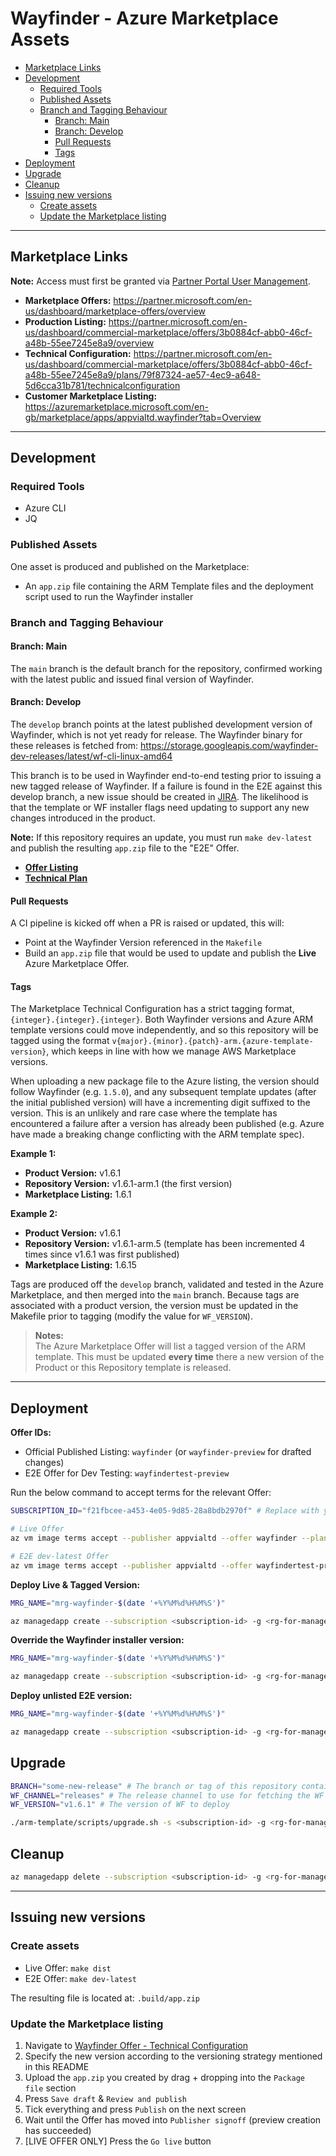 # Wayfinder - Azure Marketplace Assets

- [Marketplace Links](#marketplace-links)
- [Development](#development)
  - [Required Tools](#required-tools)
  - [Published Assets](#published-assets)
  - [Branch and Tagging Behaviour](#branch-and-tagging-behaviour)
    - [Branch: Main](#branch-main)
    - [Branch: Develop](#branch-develop)
    - [Pull Requests](#pull-requests)
    - [Tags](#tags)
- [Deployment](#deployment)
- [Upgrade](#upgrade)
- [Cleanup](#cleanup)
- [Issuing new versions](#issuing-new-versions)
  - [Create assets](#create-assets)
  - [Update the Marketplace listing](#update-the-marketplace-listing)

---

## Marketplace Links

**Note:** Access must first be granted via [Partner Portal User Management](https://partner.microsoft.com/en-us/dashboard/account/v3/usermanagement#users).

- **Marketplace Offers:** https://partner.microsoft.com/en-us/dashboard/marketplace-offers/overview
- **Production Listing:** https://partner.microsoft.com/en-us/dashboard/commercial-marketplace/offers/3b0884cf-abb0-46cf-a48b-55ee7245e8a9/overview
- **Technical Configuration:** https://partner.microsoft.com/en-us/dashboard/commercial-marketplace/offers/3b0884cf-abb0-46cf-a48b-55ee7245e8a9/plans/79f87324-ae57-4ec9-a648-5d6cca31b781/technicalconfiguration
- **Customer Marketplace Listing:** https://azuremarketplace.microsoft.com/en-gb/marketplace/apps/appvialtd.wayfinder?tab=Overview

---

## Development

### Required Tools

- Azure CLI
- JQ

### Published Assets

One asset is produced and published on the Marketplace:
- An `app.zip` file containing the ARM Template files and the deployment script used to run the Wayfinder installer

### Branch and Tagging Behaviour

#### Branch: Main

The `main` branch is the default branch for the repository, confirmed working with the latest public and issued final version of Wayfinder.

#### Branch: Develop

The `develop` branch points at the latest published development version of Wayfinder, which is not yet ready for release. The Wayfinder binary for these releases is fetched from: https://storage.googleapis.com/wayfinder-dev-releases/latest/wf-cli-linux-amd64

This branch is to be used in Wayfinder end-to-end testing prior to issuing a new tagged release of Wayfinder. If a failure is found in the E2E against this develop branch, a new issue should be created in [JIRA](https://appviakore.atlassian.net/jira/software/projects/WF/boards/11). The likelihood is that the template or WF installer flags need updating to support any new changes introduced in the product.

**Note:** If this repository requires an update, you must run `make dev-latest` and publish the resulting `app.zip` file to the "E2E" Offer.

- **[Offer Listing](https://partner.microsoft.com/en-us/dashboard/commercial-marketplace/offers/d67dc5ed-2255-482d-8bdb-5c81425b3d83/overview)**
- **[Technical Plan](https://partner.microsoft.com/en-us/dashboard/commercial-marketplace/offers/d67dc5ed-2255-482d-8bdb-5c81425b3d83/plans/558d30e3-1587-4130-a827-36b9d5c91dd4/technicalconfiguration)**

#### Pull Requests

A CI pipeline is kicked off when a PR is raised or updated, this will:
- Point at the Wayfinder Version referenced in the `Makefile`
- Build an `app.zip` file that would be used to update and publish the **Live** Azure Marketplace Offer.

#### Tags

The Marketplace Technical Configuration has a strict tagging format, `{integer}.{integer}.{integer}`. Both Wayfinder versions and Azure ARM template versions could move independently, and so this repository will be tagged using the format `v{major}.{minor}.{patch}-arm.{azure-template-version}`, which keeps in line with how we manage AWS Marketplace versions.

When uploading a new package file to the Azure listing, the version should follow Wayfinder (e.g. `1.5.0`), and any subsequent template updates (after the initial published version) will have a incrementing digit suffixed to the version. This is an unlikely and rare case where the template has encountered a failure after a version has already been published (e.g. Azure have made a breaking change conflicting with the ARM template spec).

**Example 1:**
- **Product Version:** v1.6.1
- **Repository Version:** v1.6.1-arm.1 (the first version)
- **Marketplace Listing:** 1.6.1

**Example 2:**
- **Product Version:** v1.6.1
- **Repository Version:** v1.6.1-arm.5 (template has been incremented 4 times since v1.6.1 was first published)
- **Marketplace Listing:** 1.6.15

Tags are produced off the `develop` branch, validated and tested in the Azure Marketplace, and then merged into the `main` branch. Because tags are associated with a product version, the version must be updated in the Makefile prior to tagging (modify the value for `WF_VERSION`).

> **Notes:**<br/>
> The Azure Marketplace Offer will list a tagged version of the ARM template. This must be updated **every time** there a new version of the Product or this Repository template is released.

---

## Deployment

**Offer IDs:**
- Official Published Listing: `wayfinder` (or `wayfinder-preview` for drafted changes)
- E2E Offer for Dev Testing: `wayfindertest-preview`

Run the below command to accept terms for the relevant Offer:
```sh
SUBSCRIPTION_ID="f21fbcee-a453-4e05-9d85-28a8bdb2970f" # Replace with your ID

# Live Offer
az vm image terms accept --publisher appvialtd --offer wayfinder --plan standard --subscription ${SUBSCRIPTION_ID}

# E2E dev-latest Offer
az vm image terms accept --publisher appvialtd --offer wayfindertest-preview --plan standard --subscription ${SUBSCRIPTION_ID}
```

**Deploy Live & Tagged Version:**
```sh
MRG_NAME="mrg-wayfinder-$(date '+%Y%M%d%H%M%S')"

az managedapp create --subscription <subscription-id> -g <rg-for-managed-app> -n wfmanagedappname -l uksouth --kind Marketplace --plan-version <azure-plan-version> --plan-publisher appvialtd --plan-product wayfinder --plan-name standard -m /subscriptions/<subscription-id>/resourceGroups/${MRG_NAME}
```

**Override the Wayfinder installer version:**
```sh
MRG_NAME="mrg-wayfinder-$(date '+%Y%M%d%H%M%S')"

az managedapp create --subscription <subscription-id> -g <rg-for-managed-app> -n wfmanagedappname -l uksouth --kind Marketplace --plan-version <azure-plan-version> --plan-publisher appvialtd --plan-product wayfinder --plan-name standard -m /subscriptions/<subscription-id>/resourceGroups/${MRG_NAME} --parameters '{ "releases": { "value": "releases" }, "version": { "value": "v1.6.1" } }'
```

**Deploy unlisted E2E version:**
```sh
MRG_NAME="mrg-wayfinder-$(date '+%Y%M%d%H%M%S')"

az managedapp create --subscription <subscription-id> -g <rg-for-managed-app> -n wfmanagedappname -l uksouth --kind Marketplace --plan-version 0.0.0 --plan-publisher appvialtd --plan-product wayfindertest-preview --plan-name standard -m /subscriptions/<subscription-id>/resourceGroups/${MRG_NAME}
```

## Upgrade

```sh
BRANCH="some-new-release" # The branch or tag of this repository containing the ARM template files to deploy
WF_CHANNEL="releases" # The release channel to use for fetching the WF binary
WF_VERSION="v1.6.1" # The version of WF to deploy

./arm-template/scripts/upgrade.sh -s <subscription-id> -g <rg-for-managed-app> -n wfmanagedappname -b ${BRANCH} -r ${WF_CHANNEL} -v ${WF_VERSION}
```

## Cleanup

```sh
az managedapp delete --subscription <subscription-id> -g <rg-for-managed-app> -n wfmanagedappname
```

---

## Issuing new versions

### Create assets

- Live Offer: `make dist`
- E2E Offer: `make dev-latest`

The resulting file is located at: `.build/app.zip`

### Update the Marketplace listing

1. Navigate to [Wayfinder Offer - Technical Configuration](https://partner.microsoft.com/en-us/dashboard/commercial-marketplace/offers/3b0884cf-abb0-46cf-a48b-55ee7245e8a9/plans/79f87324-ae57-4ec9-a648-5d6cca31b781/technicalconfiguration)
2. Specify the new version according to the versioning strategy mentioned in this README
3. Upload the `app.zip` you created by drag + dropping into the `Package file` section
4. Press `Save draft` & `Review and publish`
5. Tick everything and press `Publish` on the next screen
6. Wait until the Offer has moved into `Publisher signoff` (preview creation has succeeded)
7. [LIVE OFFER ONLY] Press the `Go live` button
